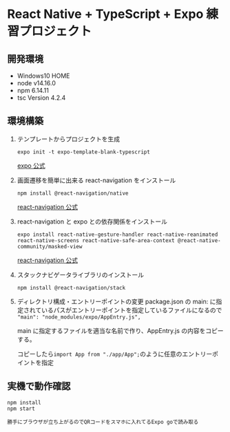 # React Native + TypeScript + Expo 練習プロジェクト

## 開発環境

- Windows10 HOME
- node v14.16.0
- npm 6.14.11
- tsc Version 4.2.4

## 環境構築

1. テンプレートからプロジェクトを生成

   `expo init -t expo-template-blank-typescript`

   [expo 公式](https://docs.expo.io/guides/typescript/)

2. 画面遷移を簡単に出来る react-navigation をインストール

   `npm install @react-navigation/native`

   [react-navigation 公式](https://reactnavigation.org/docs/getting-started)

3. react-navigation と expo との依存関係をインストール

   `expo install react-native-gesture-handler react-native-reanimated react-native-screens react-native-safe-area-context @react-native-community/masked-view`

   [react-navigation 公式](https://reactnavigation.org/docs/getting-started)

4. スタックナビゲータライブラリのインストール

   `npm install @react-navigation/stack`

5. ディレクトリ構成・エントリーポイントの変更
   package.json の main: に指定されているパスがエントリーポイントを指定しているファイルになるので
   `"main": "node_modules/expo/AppEntry.js",`

   main に指定するファイルを適当な名前で作り、AppEntry.js の内容をコピーする。

   コピーしたら`import App from "./app/App";`のように任意のエントリーポイントを指定

## 実機で動作確認

    npm install
    npm start

    勝手にブラウザが立ち上がるのでQRコードをスマホに入れてるExpo goで読み取る
